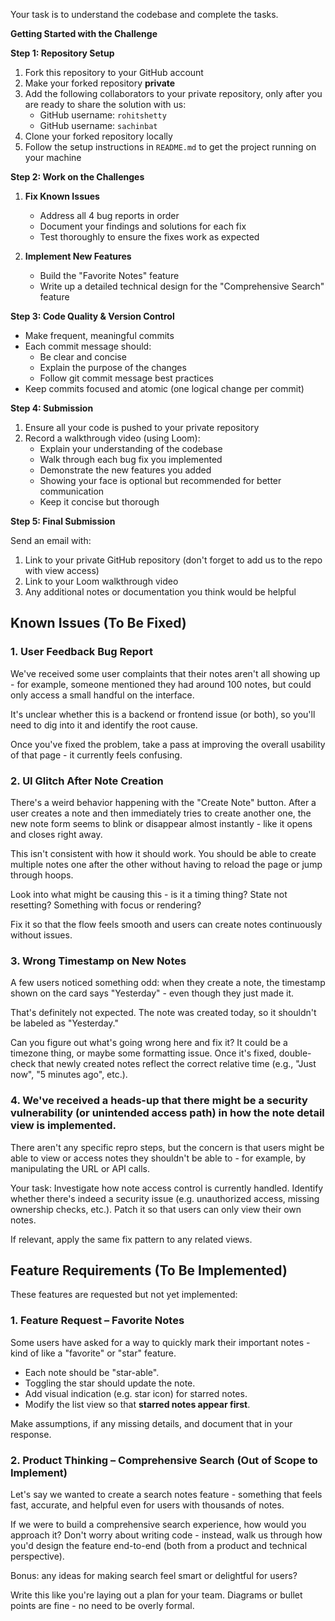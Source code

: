 Your task is to understand the codebase and complete the tasks.

**Getting Started with the Challenge**

**Step 1: Repository Setup**

1. Fork this repository to your GitHub account
2. Make your forked repository **private**
3. Add the following collaborators to your private repository, only after you are ready to share the solution with us:
   - GitHub username: `rohitshetty`
   - GitHub username: `sachinbat`
4. Clone your forked repository locally
5. Follow the setup instructions in `README.md` to get the project running on your machine

**Step 2: Work on the Challenges**

1. **Fix Known Issues**

   - Address all 4 bug reports in order
   - Document your findings and solutions for each fix
   - Test thoroughly to ensure the fixes work as expected

2. **Implement New Features**
   - Build the "Favorite Notes" feature
   - Write up a detailed technical design for the "Comprehensive Search" feature

**Step 3: Code Quality & Version Control**

- Make frequent, meaningful commits
- Each commit message should:
  - Be clear and concise
  - Explain the purpose of the changes
  - Follow git commit message best practices
- Keep commits focused and atomic (one logical change per commit)

**Step 4: Submission**

1. Ensure all your code is pushed to your private repository
2. Record a walkthrough video (using Loom):
   - Explain your understanding of the codebase
   - Walk through each bug fix you implemented
   - Demonstrate the new features you added
   - Showing your face is optional but recommended for better communication
   - Keep it concise but thorough

**Step 5: Final Submission**

Send an email with:

1. Link to your private GitHub repository (don't forget to add us to the repo with view access)
2. Link to your Loom walkthrough video
3. Any additional notes or documentation you think would be helpful

## Known Issues (To Be Fixed)

### 1. User Feedback Bug Report

We've received some user complaints that their notes aren't all showing up - for example, someone mentioned they had around 100 notes, but could only access a small handful on the interface.

It's unclear whether this is a backend or frontend issue (or both), so you'll need to dig into it and identify the root cause.

Once you've fixed the problem, take a pass at improving the overall usability of that page - it currently feels confusing.

### 2. UI Glitch After Note Creation

There's a weird behavior happening with the "Create Note" button. After a user creates a note and then immediately tries to create another one, the new note form seems to blink or disappear almost instantly - like it opens and closes right away.

This isn't consistent with how it should work. You should be able to create multiple notes one after the other without having to reload the page or jump through hoops.

Look into what might be causing this - is it a timing thing? State not resetting? Something with focus or rendering?

Fix it so that the flow feels smooth and users can create notes continuously without issues.

### 3. Wrong Timestamp on New Notes

A few users noticed something odd: when they create a note, the timestamp shown on the card says "Yesterday" - even though they just made it.

That's definitely not expected. The note was created today, so it shouldn't be labeled as "Yesterday."

Can you figure out what's going wrong here and fix it? It could be a timezone thing, or maybe some formatting issue. Once it's fixed, double-check that newly created notes reflect the correct relative time (e.g., "Just now", "5 minutes ago", etc.).

### 4. We've received a heads-up that there might be a security vulnerability (or unintended access path) in how the note detail view is implemented.

There aren't any specific repro steps, but the concern is that users might be able to view or access notes they shouldn't be able to - for example, by manipulating the URL or API calls.

Your task:
Investigate how note access control is currently handled.
Identify whether there's indeed a security issue (e.g. unauthorized access, missing ownership checks, etc.).
Patch it so that users can only view their own notes.

If relevant, apply the same fix pattern to any related views.

## Feature Requirements (To Be Implemented)

These features are requested but not yet implemented:

### 1. Feature Request – Favorite Notes

Some users have asked for a way to quickly mark their important notes - kind of like a "favorite" or "star" feature.

- Each note should be "star-able".
- Toggling the star should update the note.
- Add visual indication (e.g. star icon) for starred notes.
- Modify the list view so that **starred notes appear first**.

Make assumptions, if any missing details, and document that in your response.

### 2. Product Thinking – Comprehensive Search (Out of Scope to Implement)

Let's say we wanted to create a search notes feature - something that feels fast, accurate, and helpful even for users with thousands of notes.

If we were to build a comprehensive search experience, how would you approach it? Don't worry about writing code - instead, walk us through how you'd design the feature end-to-end (both from a product and technical perspective).

Bonus: any ideas for making search feel smart or delightful for users?

Write this like you're laying out a plan for your team. Diagrams or bullet points are fine - no need to be overly formal.

